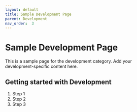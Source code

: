 ```yaml
---
layout: default
title: Sample Development Page
parent: Development
nav_order:  3
---
```


# Sample Development Page

This is a sample page for the development category. Add your development-specific content here.

## Getting started with Development

1. Step 1
2. Step 2
3. Step 3

